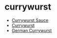 # currywurst

 * [Currywurst Sauce](../index/c/currywurst-sauce.json)
 * [Currywurst](../index/c/currywurst.json)
 * [German Currywurst](../index/g/german-currywurst.json)
